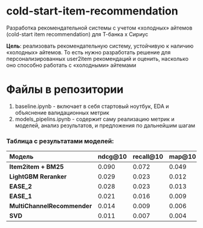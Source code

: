 # cold-start-item-recommendation
Разработка рекомендательной системы с учетом «холодных» айтемов (cold-start item recommendation) для Т-банка х Сириус

**Цель**: реализовать рекомендательную систему, устойчивую к наличию «холодных» айтемов. То есть нужно разработать решение для персонализированных user2item рекомендаций и оценить, насколько оно способно работать с «холодными» айтемами

# Файлы в репозитории

1. baseline.ipynb - включает в себя стартовый ноутбук, EDA и объяснение валидационных метрик
2. models_pipelins.ipynb - содержит саму реализацию метрик и моделей, анализ результатов, и предложения по дальнейшим шагам


### Таблица с результатами моделей: 

| Модель                    | ndcg@10 | recall@10 | map@10 | serendipity@10 | coverage |
| :------------------------ | :------ | :-------- | :----- | :------------- | :------- |
| **Item2item + BM25**      | 0.090   | 0.072     | 0.049  | 0.081          | 0.615    |
| **LightGBM Reranker**     | 0.029   | 0.023     | 0.012  | 0.031          | 0.024    |
| **EASE_2**                | 0.028   | 0.023     | 0.013  | 0.021          | 0.264    |
| **EASE_1**                | 0.021   | 0.016     | 0.009  | 0.018          | 0.398    |
| **MultiChannelRecommender** | 0.014   | 0.009   | 0.006  | 0.013          | 0.254    |
| **SVD**                   | 0.011   | 0.007     | 0.004  | 0.012          | 0.038    |




